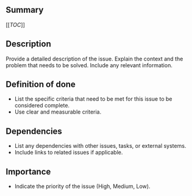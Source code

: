 ## Summary

[[_TOC_]]

## Description

Provide a detailed description of the issue. Explain the context and the problem that needs to be solved. Include any relevant information.

## Definition of done

- List the specific criteria that need to be met for this issue to be considered complete.
- Use clear and measurable criteria.

## Dependencies

- List any dependencies with other issues, tasks, or external systems.
- Include links to related issues if applicable.

## Importance

- Indicate the priority of the issue (High, Medium, Low).
